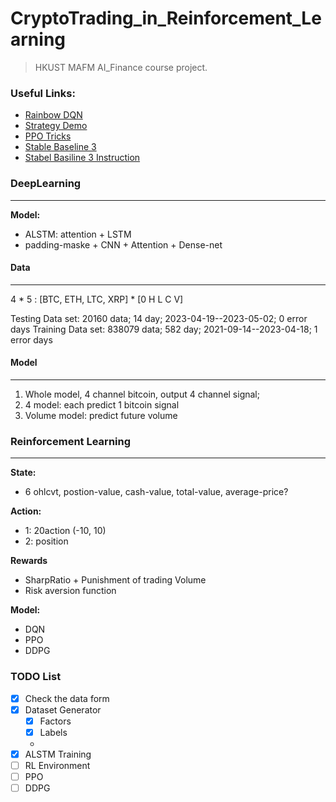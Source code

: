 # CryptoTrading_in_Reinforcement_Learning
> HKUST MAFM AI_Finance course project.


### Useful Links:
- [Rainbow DQN](https://paperswithcode.com/method/rainbow-dqn)
- [Strategy Demo](https://github.com/aifin-hkust/aifin-hkust.github.io/tree/master/2021/project3/demo)
- [PPO Tricks](https://iclr-blog-track.github.io/2022/03/25/ppo-implementation-details/)
- [Stable Baseline 3](https://araffin.github.io/post/sb3/)
- [Stabel Basiline 3 Instruction](https://stable-baselines3.readthedocs.io/en/master/index.html)



### DeepLearning
***
**Model:**
- ALSTM: attention + LSTM
- padding-maske + CNN + Attention + Dense-net


#### Data
***

4 * 5 : [BTC, ETH, LTC, XRP] * [0 H L C V]

Testing Data set: 
	20160 data; 
	14 day; 
	2023-04-19--2023-05-02; 
	0 error days
Training Data set: 
	838079 data; 
	582 day; 
	2021-09-14--2023-04-18; 
	1 error days

#### Model
***
1. Whole model, 4 channel bitcoin, output 4 channel signal;
2. 4 model: each predict 1 bitcoin signal
3. Volume model: predict future volume
### Reinforcement Learning
***
**State:**
- 6 ohlcvt, postion-value, cash-value, total-value, average-price?

**Action:**
- 1: 20action (-10, 10)  
- 2: position

**Rewards**
- SharpRatio + Punishment of trading Volume
- Risk aversion function

**Model:**
- DQN
- PPO
- DDPG


### TODO List
- [x] Check the data form
- [x] Dataset Generator
  - [x] Factors
  - [x] Labels
  - 
- [x] ALSTM Training
- [ ] RL Environment
- [ ] PPO
- [ ] DDPG